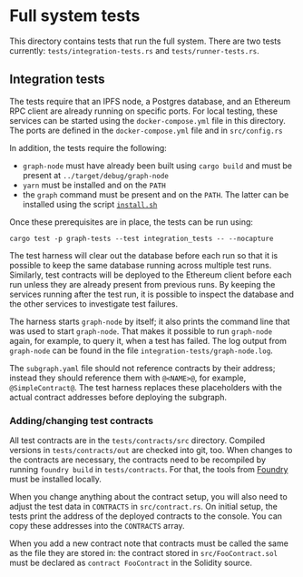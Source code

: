 # Full system tests

This directory contains tests that run the full system. There are two tests
currently: `tests/integration-tests.rs` and `tests/runner-tests.rs`.

## Integration tests

The tests require that an IPFS node, a Postgres database, and an Ethereum
RPC client are already running on specific ports. For local testing, these
services can be started using the `docker-compose.yml` file in this
directory. The ports are defined in the `docker-compose.yml` file and in
`src/config.rs`

In addition, the tests require the following:

- `graph-node` must have already been built using `cargo build` and must be
  present at `../target/debug/graph-node`
- `yarn` must be installed and on the `PATH`
- the `graph` command must be present and on the `PATH`. The latter can be
  installed using the script
  [`install.sh`](http://cli.thegraph.com/install.sh)

Once these prerequisites are in place, the tests can be run using:

```
cargo test -p graph-tests --test integration_tests -- --nocapture
```

The test harness will clear out the database before each run so that it is
possible to keep the same database running across multiple test runs.
Similarly, test contracts will be deployed to the Ethereum client before
each run unless they are already present from previous runs. By keeping the
services running after the test run, it is possible to inspect the database
and the other services to investigate test failures.

The harness starts `graph-node` by itself; it also prints the command line
that was used to start `graph-node`. That makes it possible to run
`graph-node` again, for example, to query it, when a test has failed. The
log output from `graph-node` can be found in the file
`integration-tests/graph-node.log`.

The `subgraph.yaml` file should not reference contracts by their address;
instead they should reference them with `@<NAME>@`, for example,
`@SimpleContract@`. The test harness replaces these placeholders with the
actual contract addresses before deploying the subgraph.

### Adding/changing test contracts

All test contracts are in the `tests/contracts/src` directory. Compiled
versions in `tests/contracts/out` are checked into git, too. When changes to
the contracts are necessary, the contracts need to be recompiled by running
`foundry build` in `tests/contracts`. For that, the tools from
[Foundry](https://getfoundry.sh/) must be installed locally.

When you change anything about the contract setup, you will also need to
adjust the test data in `CONTRACTS` in `src/contract.rs`. On initial setup,
the tests print the address of the deployed contracts to the console. You
can copy these addresses into the `CONTRACTS` array.

When you add a new contract note that contracts must be called the same as
the file they are stored in: the contract stored in `src/FooContract.sol`
must be declared as `contract FooContract` in the Solidity source.
